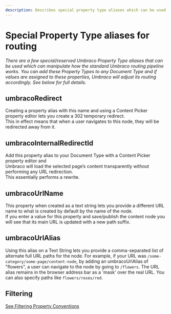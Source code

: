 ```yaml
---
description: Describes special property type aliases which can be used to customise routing
---
```


# Special Property Type aliases for routing

_There are a few special/reserved Umbraco Property Type aliases that can be used which can manipulate how the standard Umbraco routing pipeline works. You can add these Property Types to any Document Type and if values are assigned to these properties, Umbraco will adjust its routing accordingly. See below for full details._

## umbracoRedirect

Creating a property alias with this name and using a Content Picker property editor lets you create a 302 temporary redirect.\
This in effect means that when a user navigates to this node, they will be redirected away from it.

## umbracoInternalRedirectId

Add this property alias to your Document Type with a Content Picker property editor and\
Umbraco will load the selected page’s content transparently without performing any URL redirection.\
This essentially performs a rewrite.

## umbracoUrlName

This property when created as a text string lets you provide a different URL name to what is created by default by the name of the node.\
If you enter a value for this property and save/publish the content node you will see that its main URL is updated with a new path suffix.

## umbracoUrlAlias

Using this alias on a Text String lets you provide a comma-separated list of alternate full URL paths for the node.
For example, if your URL was `/some-category/some-page/content-node`, by adding an umbracoUrlAlias of "flowers", a user can navigate to the node by going to `/flowers`.
The URL alias remains in the browser address bar as a 'mask' over the real URL. You can also specify paths like `flowers/roses/red`.

## Filtering

[See Filtering Property Conventions](../querying/ipublishedcontent/collections.md#filtering-conventions)
